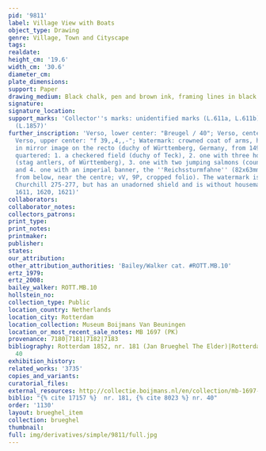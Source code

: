 ```yaml
---
pid: '9811'
label: Village View with Boats
object_type: Drawing
genre: Village, Town and Cityscape
tags: 
realdate: 
height_cm: '19.6'
width_cm: '30.6'
diameter_cm: 
plate_dimensions: 
support: Paper
drawing_medium: Black chalk, pen and brown ink, framing lines in black chalk
signature: 
signature_location: 
support_marks: 'Collector''s marks: unidentified marks (L.611a, L.611b), Museum Boymans
  (L.1857)'
further_inscription: 'Verso, lower center: "Breugel / 40"; Verso, center right: "N13";
  Verso, upper center: "f 39,,4,,-"; Watermark: crowned coat of arms, here viewed
  in mirror image on the recto (duchy of Württemberg, Germany, from 1495 to 1707),
  quartered: 1. a checkered field (duchy of Teck), 2. one with three horizontal objects
  (stag antlers, of Württemberg), 3. one with two jumping salmons (county of Mömpelgard)
  and 4. one with an imperial banner, the ''Reichssturmfahne'' (82x63mm, between P3-6
  from below, near the centre; vV, 9P, cropped folio). The watermark is similar to
  Churchill 275-277, but has an unadorned shield and is without housemarks below (doc.
  1611, 1620, 1621)'
collaborators: 
collaborator_notes: 
collectors_patrons: 
print_type: 
print_notes: 
printmaker: 
publisher: 
states: 
our_attribution: 
other_attribution_authorities: 'Bailey/Walker cat. #ROTT.MB.10'
ertz_1979: 
ertz_2008: 
bailey_walker: ROTT.MB.10
hollstein_no: 
collection_type: Public
location_country: Netherlands
location_city: Rotterdam
location_collection: Museum Boijmans Van Beuningen
location_or_most_recent_sale_notes: MB 1697 (PK)
provenance: 7180|7181|7182|7183
bibliography: Rotterdam 1852, nr. 181 (Jan Brueghel The Elder)|Rotterdam 1869, nr.
  40
exhibition_history: 
related_works: '3735'
copies_and_variants: 
curatorial_files: 
external_resources: http://collectie.boijmans.nl/en/collection/mb-1697-(pk)
biblio: "{% cite 17157 %}  nr. 181, {% cite 8023 %} nr. 40"
order: '1130'
layout: brueghel_item
collection: brueghel
thumbnail: 
full: img/derivatives/simple/9811/full.jpg
---
```

